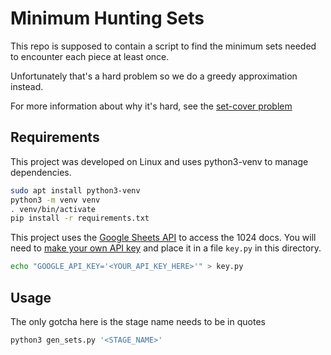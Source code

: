 # Minimum Hunting Sets

This repo is supposed to contain a script to find
the minimum sets needed to encounter each piece at least once.

Unfortunately that's a hard problem so we do a greedy
approximation instead.

For more information about why it's hard, see the [set-cover problem](https://en.wikipedia.org/wiki/Set_cover_problem)

## Requirements

This project was developed on Linux and uses python3-venv to manage
dependencies.

```bash
sudo apt install python3-venv
python3 -m venv venv
. venv/bin/activate
pip install -r requirements.txt
```

This project uses the [Google Sheets API](https://developers.google.com/sheets/api) to access the 1024 docs.
You will need to [make your own API key](https://stackoverflow.com/questions/46583052/http-google-sheets-api-v4-how-to-access-without-oauth-2-0/46583300#46583300) and place it in a file `key.py` in this directory.

```bash
echo "GOOGLE_API_KEY='<YOUR_API_KEY_HERE>'" > key.py
```

## Usage

The only gotcha here is the stage name needs to be in quotes

```bash
python3 gen_sets.py '<STAGE_NAME>'
```
